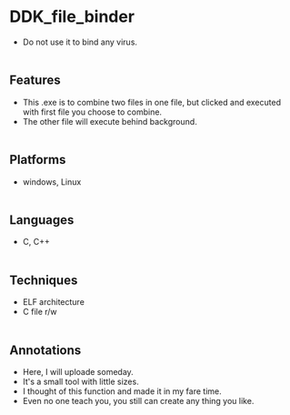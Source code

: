 # DDK_file_binder
* Do not use it to bind any virus.
<br><br/>

## Features
* This .exe is to combine two files in one file, but clicked and executed with first file you choose to combine.
* The other file will execute behind background.
<br><br/>

## Platforms
* windows, Linux 
<br><br/>

## Languages
* C, C++
<br><br/>

## Techniques
  - ELF architecture
  - C file r/w
<br><br/>

## Annotations
* Here, I will uploade someday.
* It's a small tool with little sizes.
* I thought of this function and made it in my fare time.
* Even no one teach you, you still can create any thing you like. 
